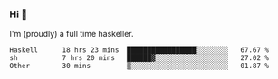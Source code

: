 ### Hi 👋

I'm (proudly) a full time haskeller.

<!--START_SECTION:waka-->

```text
Haskell      18 hrs 23 mins  █████████████████░░░░░░░░   67.67 %
sh           7 hrs 20 mins   ██████▓░░░░░░░░░░░░░░░░░░   27.02 %
Other        30 mins         ▒░░░░░░░░░░░░░░░░░░░░░░░░   01.87 %
```

<!--END_SECTION:waka-->
